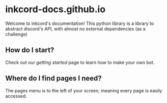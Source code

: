 # inkcord-docs.github.io
Welcome to inkcord's documentation! This python library is a library to abstract discord's API, with almost no external dependencies (as a challenge)

## How do I start?
Check out our *getting started* page to learn how to make your own bot.

## Where do I find pages I need?
The pages menu is to the left of your screen, meaning every page is easily accessed.
